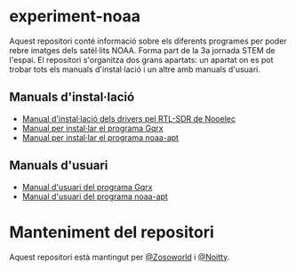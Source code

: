 # experiment-noaa

Aquest repositori conté informació sobre els diferents programes per poder rebre imatges dels satèl·lits NOAA. Forma part de la 3a jornada STEM de l'espai. El repositori s'organitza dos grans apartats: un apartat on es pot trobar tots els manuals d'instal·lació i un altre amb manuals d'usuari.

## Manuals d'instal·lació

- [Manual d'instal·lació dels drivers pel RTL-SDR de Nooelec](https://github.com/Noitty/experiment-noaa/wiki/Manual-d'instal%C2%B7laci%C3%B3-dels-drivers-pel-RTL-SDR-de-Nooelec)
- [Manual per instal·lar el programa Gqrx](https://github.com/noitty/experiment-noaa/wiki/Manual-per-instal%C2%B7lar-el-programa-Gqrx)
- [Manual per instal·lar el programa noaa-apt](https://github.com/Noitty/experiment-noaa/wiki/Manual-per-instal%C2%B7lar-el-programa-noaa-apt)

## Manuals d'usuari

- [Manual d'usuari del programa Gqrx](https://github.com/Noitty/experiment-noaa/wiki/Manual-d'usuari-del-programa-Gqrx)
- [Manual d'usuari del programa noaa-apt](https://github.com/Noitty/experiment-noaa/wiki/Manual-d'usuari-del-programa-noaa-apt)

# Manteniment del repositori
Aquest repositori està mantingut per [@Zosoworld](https://github.com/Zosoworld) i [@Noitty](https://github.com/Noitty).
